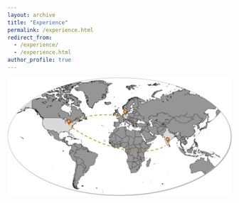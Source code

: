 ```yaml
---
layout: archive
title: "Experience"
permalink: /experience.html
redirect_from: 
  - /experience/
  - /experience.html
author_profile: true
---
```


![Experience Image](images/Experience.jpg)
